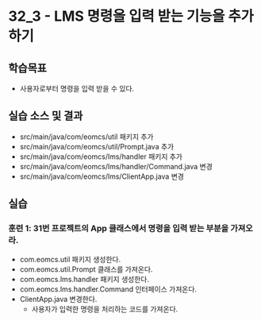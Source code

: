 # 32_3 - LMS 명령을 입력 받는 기능을 추가하기

## 학습목표

- 사용자로부터 명령을 입력 받을 수 있다.

## 실습 소스 및 결과

- src/main/java/com/eomcs/util 패키지 추가
- src/main/java/com/eomcs/util/Prompt.java 추가
- src/main/java/com/eomcs/lms/handler 패키지 추가
- src/main/java/com/eomcs/lms/handler/Command.java 변경
- src/main/java/com/eomcs/lms/ClientApp.java 변경

## 실습

### 훈련 1: 31번 프로젝트의 App 클래스에서 명령을 입력 받는 부분을 가져오라.

- com.eomcs.util 패키지 생성한다.
- com.eomcs.util.Prompt 클래스를 가져온다.
- com.eomcs.lms.handler 패키지 생성한다.
- com.eomcs.lms.handler.Command 인터페이스 가져온다.
- ClientApp.java 변경한다.
  - 사용자가 입력한 명령을 처리하는 코드를 가져온다.
